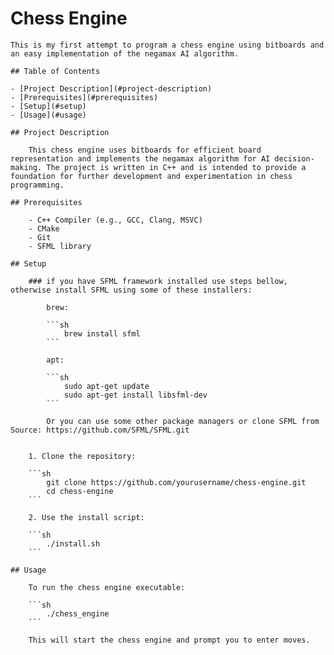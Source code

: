 # Chess Engine

	This is my first attempt to program a chess engine using bitboards and an easy implementation of the negamax AI algorithm.

	## Table of Contents

	- [Project Description](#project-description)
	- [Prerequisites](#prerequisites)
	- [Setup](#setup)
	- [Usage](#usage)

	## Project Description

		This chess engine uses bitboards for efficient board representation and implements the negamax algorithm for AI decision-making. The project is written in C++ and is intended to provide a foundation for further development and experimentation in chess programming.

	## Prerequisites

		- C++ Compiler (e.g., GCC, Clang, MSVC)
		- CMake
		- Git
		- SFML library

	## Setup

		### if you have SFML framework installed use steps bellow, otherwise install SFML using some of these installers:

			brew:

			```sh
				brew install sfml
			```

			apt:

			```sh
				sudo apt-get update
				sudo apt-get install libsfml-dev
			```

			Or you can use some other package managers or clone SFML from Source: https://github.com/SFML/SFML.git


		1. Clone the repository:

		```sh
			git clone https://github.com/yourusername/chess-engine.git
			cd chess-engine
		```

		2. Use the install script:

		```sh
			./install.sh
		```

	## Usage

		To run the chess engine executable:

		```sh
			./chess_engine
		```

		This will start the chess engine and prompt you to enter moves.
